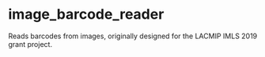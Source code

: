 # image_barcode_reader
 Reads barcodes from images, originally designed for the LACMIP IMLS 2019 grant project.
